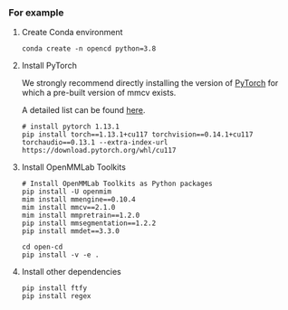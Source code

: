 ### For example

1. Create Conda environment

    ```
    conda create -n opencd python=3.8
    ```

2. Install PyTorch

    We strongly recommend directly installing the version of [PyTorch](https://pytorch.org/get-started/previous-versions/) for which a pre-built version of mmcv exists. 

    A detailed list can be found [here](https://mmcv.readthedocs.io/en/latest/get_started/installation.html#install-with-pip).

    ```
    # install pytorch 1.13.1
    pip install torch==1.13.1+cu117 torchvision==0.14.1+cu117 torchaudio==0.13.1 --extra-index-url https://download.pytorch.org/whl/cu117
    ```

3. Install OpenMMLab Toolkits

    ```
    # Install OpenMMLab Toolkits as Python packages
    pip install -U openmim
    mim install mmengine==0.10.4
    mim install mmcv==2.1.0
    mim install mmpretrain==1.2.0
    pip install mmsegmentation==1.2.2
    pip install mmdet==3.3.0
    ```

    ```
    cd open-cd
    pip install -v -e .
    ```

4. Install other dependencies

    ```
    pip install ftfy
    pip install regex
    ```